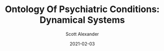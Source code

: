 ---
layout: podcast
title: "Ontology Of Psychiatric Conditions: Dynamical Systems"
author: Scott Alexander
description: https://astralcodexten.substack.com/p/ontology-of-psychiatric-conditions-34e
date: 2021-02-03
length: 5578025
duration: 1394
guid: ontology-of-psychiatric-conditions-34e
---